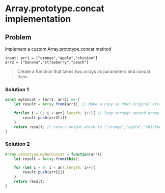 # Array.prototype.concat implementation

## Problem

Implement a custom Array.prototype.concat method

```
input: arr1 = ["orange","apple","chickoo"]
arr2 = ["banana","strawberry","peach"]
```

> Create a function that takes two arrays as parameters and concat them

### Solution 1

```JavaScript
const myConcat = (arr1, arr2) => {
    let result = Array.from(arr1); // Make a copy so that original array is not mutated

    for(let i = 0; i < arr2.length; i++){ // loop through second array and push items to the copy
        result.push(arr2[i])
    }
    return result; // return output which is ["orange","apple","chickoo","banana","strawberry","peach"]
}
```

### Solution 2

```JavaScript
Array.prototype.myOwnConcat = function(arr){
    let result = Array.from(this);

    for (let i = 0; i < arr.length; i++){
        result.push(arr[i])
    }
    return result;
}
```
